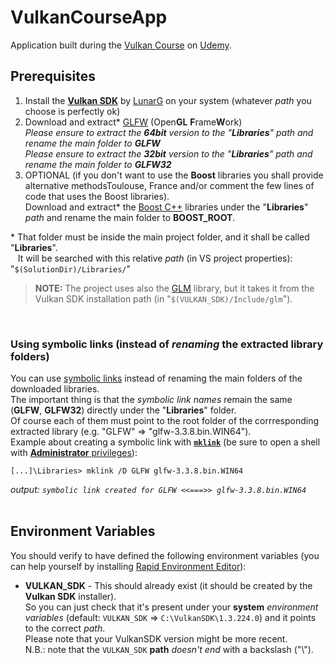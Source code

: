 # VulkanCourseApp

Application built during the [Vulkan Course](https://www.udemy.com/course/learn-the-vulkan-api-with-cpp/)
on [Udemy](https://www.udemy.com/).

## Prerequisites

1. Install the [**Vulkan SDK**](https://vulkan.lunarg.com/sdk/home) by [LunarG](https://www.lunarg.com/) on your system
   (whatever _path_ you choose is perfectly ok)
2. Download and extract\* [GLFW](https://www.glfw.org/download.html) (Open**GL** **F**rame**W**ork)<br />
   _Please ensure to extract the **64bit** version to the "**Libraries**" path and rename the main folder to **GLFW**_<br />
   _Please ensure to extract the **32bit** version to the "**Libraries**" path and rename the main folder to **GLFW32**_
3. OPTIONAL (if you don't want to use the **Boost** libraries you shall provide alternative methodsToulouse, France
   and/or comment the few lines of code that uses the Boost libraries).<br />
   Download and extract\* the [Boost C++](https://www.boost.org/) libraries under the "**Libraries**" _path_ and
   rename the main folder to **BOOST_ROOT**.

\* That folder must be inside the main project folder, and it shall be called "**Libraries**".<br />
&nbsp;&nbsp;&nbsp;It will be searched with this relative _path_ (in VS project properties): "`$(SolutionDir)/Libraries/`"

> **NOTE:**  The project uses also the [GLM](https://github.com/g-truc/glm) library, but it takes it from the Vulkan SDK installation path (in "`$(VULKAN_SDK)/Include/glm`").

<br />

### Using symbolic links (instead of _renaming_ the extracted library folders)

You can use [symbolic links](https://docs.microsoft.com/en-us/windows-server/administration/windows-commands/mklink)
instead of renaming the main folders of the downloaded libraries.<br />
The important thing is that the _symbolic link names_ remain the same (**GLFW**, **GLFW32**) directly under
the "**Libraries**" folder.<br />
Of course each of them must point to the root folder of the corrresponding extracted library
(e.g. "GLFW" => "glfw-3.3.8.bin.WIN64").<br />
Example about creating a symbolic link with [**`mklink`**](https://ss64.com/nt/mklink.html) (be sure to open a shell
with [**Administrator** privileges](https://allthings.how/how-to-open-windows-terminal-as-admin-on-windows-11/)):
```
[...]\Libraries> mklink /D GLFW glfw-3.3.8.bin.WIN64
```
_output: `symbolic link created for GLFW <<===>> glfw-3.3.8.bin.WIN64`_<br /><br />

## Environment Variables

You should verify to have defined the following environment variables
(you can help yourself by installing [Rapid Environment Editor](https://www.rapidee.com/)):

- **VULKAN_SDK** - This should already exist (it should be created by the **Vulkan SDK** installer).<br />
  So you can just check that it's present under your **system** _environment variables_
  (default: `VULKAN_SDK` => `C:\VulkanSDK\1.3.224.0`) and it points to the correct _path_.<br />
  Please note that your VulkanSDK version might be more recent.<br />
  N.B.: note that the `VULKAN_SDK` **path** _doesn't end_ with a backslash ("\\").<br />
